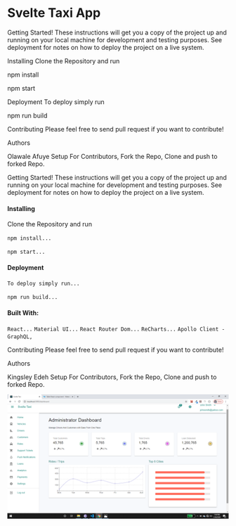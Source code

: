 # Svelte Taxi App

Getting Started!
These instructions will get you a copy of the project up and running on your local machine for development and testing purposes. See deployment for notes on how to deploy the project on a live system.

Installing
Clone the Repository and run

npm install

npm start

Deployment
To deploy simply run

npm run build

Contributing
Please feel free to send pull request if you want to contribute!

Authors

Olawale Afuye
Setup
For Contributors, Fork the Repo, Clone and push to forked Repo.

Getting Started!
These instructions will get you a copy of the project up and running on your local machine for development and testing purposes. See deployment for notes on how to deploy the project on a live system.

#### Installing

Clone the Repository and run

`npm install...`

`npm start...`

#### Deployment

`To deploy simply run...`

`npm run build...`

#### Built With:

`React...`
`Material UI...`
`React Router Dom...`
`ReCharts...`
`Apollo Client - GraphQL,`

Contributing
Please feel free to send pull request if you want to contribute!

Authors

Kingsley Edeh
Setup
For Contributors, Fork the Repo, Clone and push to forked Repo.

![Svelte Taxi App Picture](./design/svelte_taxi.png)
